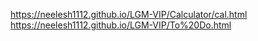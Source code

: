 https://neelesh1112.github.io/LGM-VIP/Calculator/cal.html
https://neelesh1112.github.io/LGM-VIP/To%20Do.html

